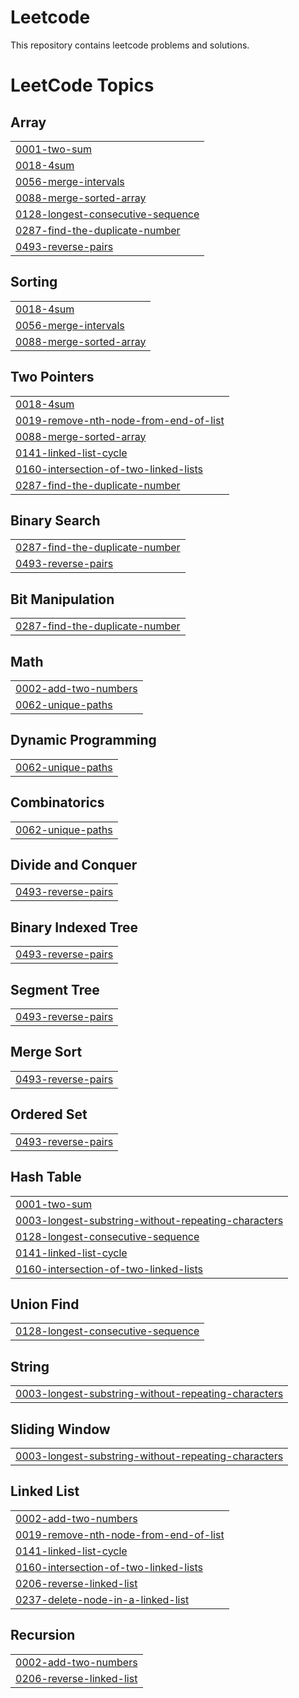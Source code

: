 # Leetcode
This repository contains leetcode problems and solutions.

<!---LeetCode Topics Start-->
# LeetCode Topics
## Array
|  |
| ------- |
| [0001-two-sum](https://github.com/rcypankaj/Leetcode/tree/master/0001-two-sum) |
| [0018-4sum](https://github.com/rcypankaj/Leetcode/tree/master/0018-4sum) |
| [0056-merge-intervals](https://github.com/rcypankaj/Leetcode/tree/master/0056-merge-intervals) |
| [0088-merge-sorted-array](https://github.com/rcypankaj/Leetcode/tree/master/0088-merge-sorted-array) |
| [0128-longest-consecutive-sequence](https://github.com/rcypankaj/Leetcode/tree/master/0128-longest-consecutive-sequence) |
| [0287-find-the-duplicate-number](https://github.com/rcypankaj/Leetcode/tree/master/0287-find-the-duplicate-number) |
| [0493-reverse-pairs](https://github.com/rcypankaj/Leetcode/tree/master/0493-reverse-pairs) |
## Sorting
|  |
| ------- |
| [0018-4sum](https://github.com/rcypankaj/Leetcode/tree/master/0018-4sum) |
| [0056-merge-intervals](https://github.com/rcypankaj/Leetcode/tree/master/0056-merge-intervals) |
| [0088-merge-sorted-array](https://github.com/rcypankaj/Leetcode/tree/master/0088-merge-sorted-array) |
## Two Pointers
|  |
| ------- |
| [0018-4sum](https://github.com/rcypankaj/Leetcode/tree/master/0018-4sum) |
| [0019-remove-nth-node-from-end-of-list](https://github.com/rcypankaj/Leetcode/tree/master/0019-remove-nth-node-from-end-of-list) |
| [0088-merge-sorted-array](https://github.com/rcypankaj/Leetcode/tree/master/0088-merge-sorted-array) |
| [0141-linked-list-cycle](https://github.com/rcypankaj/Leetcode/tree/master/0141-linked-list-cycle) |
| [0160-intersection-of-two-linked-lists](https://github.com/rcypankaj/Leetcode/tree/master/0160-intersection-of-two-linked-lists) |
| [0287-find-the-duplicate-number](https://github.com/rcypankaj/Leetcode/tree/master/0287-find-the-duplicate-number) |
## Binary Search
|  |
| ------- |
| [0287-find-the-duplicate-number](https://github.com/rcypankaj/Leetcode/tree/master/0287-find-the-duplicate-number) |
| [0493-reverse-pairs](https://github.com/rcypankaj/Leetcode/tree/master/0493-reverse-pairs) |
## Bit Manipulation
|  |
| ------- |
| [0287-find-the-duplicate-number](https://github.com/rcypankaj/Leetcode/tree/master/0287-find-the-duplicate-number) |
## Math
|  |
| ------- |
| [0002-add-two-numbers](https://github.com/rcypankaj/Leetcode/tree/master/0002-add-two-numbers) |
| [0062-unique-paths](https://github.com/rcypankaj/Leetcode/tree/master/0062-unique-paths) |
## Dynamic Programming
|  |
| ------- |
| [0062-unique-paths](https://github.com/rcypankaj/Leetcode/tree/master/0062-unique-paths) |
## Combinatorics
|  |
| ------- |
| [0062-unique-paths](https://github.com/rcypankaj/Leetcode/tree/master/0062-unique-paths) |
## Divide and Conquer
|  |
| ------- |
| [0493-reverse-pairs](https://github.com/rcypankaj/Leetcode/tree/master/0493-reverse-pairs) |
## Binary Indexed Tree
|  |
| ------- |
| [0493-reverse-pairs](https://github.com/rcypankaj/Leetcode/tree/master/0493-reverse-pairs) |
## Segment Tree
|  |
| ------- |
| [0493-reverse-pairs](https://github.com/rcypankaj/Leetcode/tree/master/0493-reverse-pairs) |
## Merge Sort
|  |
| ------- |
| [0493-reverse-pairs](https://github.com/rcypankaj/Leetcode/tree/master/0493-reverse-pairs) |
## Ordered Set
|  |
| ------- |
| [0493-reverse-pairs](https://github.com/rcypankaj/Leetcode/tree/master/0493-reverse-pairs) |
## Hash Table
|  |
| ------- |
| [0001-two-sum](https://github.com/rcypankaj/Leetcode/tree/master/0001-two-sum) |
| [0003-longest-substring-without-repeating-characters](https://github.com/rcypankaj/Leetcode/tree/master/0003-longest-substring-without-repeating-characters) |
| [0128-longest-consecutive-sequence](https://github.com/rcypankaj/Leetcode/tree/master/0128-longest-consecutive-sequence) |
| [0141-linked-list-cycle](https://github.com/rcypankaj/Leetcode/tree/master/0141-linked-list-cycle) |
| [0160-intersection-of-two-linked-lists](https://github.com/rcypankaj/Leetcode/tree/master/0160-intersection-of-two-linked-lists) |
## Union Find
|  |
| ------- |
| [0128-longest-consecutive-sequence](https://github.com/rcypankaj/Leetcode/tree/master/0128-longest-consecutive-sequence) |
## String
|  |
| ------- |
| [0003-longest-substring-without-repeating-characters](https://github.com/rcypankaj/Leetcode/tree/master/0003-longest-substring-without-repeating-characters) |
## Sliding Window
|  |
| ------- |
| [0003-longest-substring-without-repeating-characters](https://github.com/rcypankaj/Leetcode/tree/master/0003-longest-substring-without-repeating-characters) |
## Linked List
|  |
| ------- |
| [0002-add-two-numbers](https://github.com/rcypankaj/Leetcode/tree/master/0002-add-two-numbers) |
| [0019-remove-nth-node-from-end-of-list](https://github.com/rcypankaj/Leetcode/tree/master/0019-remove-nth-node-from-end-of-list) |
| [0141-linked-list-cycle](https://github.com/rcypankaj/Leetcode/tree/master/0141-linked-list-cycle) |
| [0160-intersection-of-two-linked-lists](https://github.com/rcypankaj/Leetcode/tree/master/0160-intersection-of-two-linked-lists) |
| [0206-reverse-linked-list](https://github.com/rcypankaj/Leetcode/tree/master/0206-reverse-linked-list) |
| [0237-delete-node-in-a-linked-list](https://github.com/rcypankaj/Leetcode/tree/master/0237-delete-node-in-a-linked-list) |
## Recursion
|  |
| ------- |
| [0002-add-two-numbers](https://github.com/rcypankaj/Leetcode/tree/master/0002-add-two-numbers) |
| [0206-reverse-linked-list](https://github.com/rcypankaj/Leetcode/tree/master/0206-reverse-linked-list) |
<!---LeetCode Topics End-->